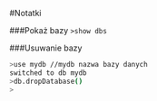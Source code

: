 #Notatki

###Pokaż bazy 
``>show dbs ``

###Usuwanie bazy
```sh
>use mydb //mydb nazwa bazy danych
switched to db mydb
>db.dropDatabase()
>
```
